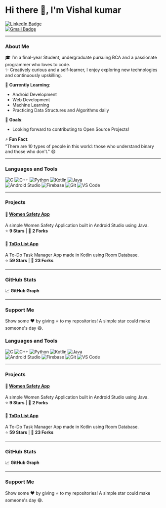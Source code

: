 # Hi there 👋, I'm Vishal kumar  
[![LinkedIn Badge](https://img.shields.io/badge/-LinkedIn-blue?style=flat-square&logo=LinkedIn&logoColor=white&link=https://www.linkedin.com/in/yourprofile/)](https://www.linkedin.com/in/yourprofile/)  
[![Gmail Badge](https://img.shields.io/badge/-Gmail-red?style=flat-square&logo=Gmail&logoColor=white&link=mailto:your-email@gmail.com)](mailto:your-email@gmail.com)

---

### About Me  
🎓 I’m a final-year Student, undergraduate pursuing BCA and a passionate programmer who loves to code.  
✨ Creatively curious and a self-learner, I enjoy exploring new technologies and continuously upskilling.  

🌱 **Currently Learning**:  
- Android Development
- Web Development
- Machine Learning
- Practicing Data Structures and Algorithms daily  

💬 **Goals**:  
- Looking forward to contributing to Open Source Projects!  

⚡ **Fun Fact**:  
"There are 10 types of people in this world: those who understand binary and those who don't." 😄  

---

### Languages and Tools  
![C](https://img.shields.io/badge/-C-A8B9CC?style=flat-square&logo=C&logoColor=white)
![C++](https://img.shields.io/badge/-C++-00599C?style=flat-square&logo=C%2B%2B&logoColor=white)
![Python](https://img.shields.io/badge/-Python-3776AB?style=flat-square&logo=Python&logoColor=white)
![Kotlin](https://img.shields.io/badge/-Kotlin-0095D5?style=flat-square&logo=Kotlin&logoColor=white)
![Java](https://img.shields.io/badge/-Java-007396?style=flat-square&logo=Java&logoColor=white)  
![Android Studio](https://img.shields.io/badge/-Android_Studio-3DDC84?style=flat-square&logo=Android-Studio&logoColor=white)
![Firebase](https://img.shields.io/badge/-Firebase-FFCA28?style=flat-square&logo=Firebase&logoColor=white)
![Git](https://img.shields.io/badge/-Git-F05032?style=flat-square&logo=Git&logoColor=white)
![VS Code](https://img.shields.io/badge/-VS_Code-007ACC?style=flat-square&logo=Visual-Studio-Code&logoColor=white)

---

### Projects  
#### 🌟 **[Women Safety App](#)**  
A simple Women Safety Application built in Android Studio using Java.  
⭐ **9 Stars** | 🔄 **2 Forks**

#### 🌟 **[ToDo List App](#)**  
A To-Do Task Manager App made in Kotlin using Room Database.  
⭐ **59 Stars** | 🔄 **23 Forks**

---

### GitHub Stats  
📈 **GitHub Graph**

---

### Support Me  
Show some ❤ by giving ⭐ to my repositories! A simple star could make someone's day 😄.


### Languages and Tools  
![C](https://img.shields.io/badge/-C-A8B9CC?style=flat-square&logo=C&logoColor=white)
![C++](https://img.shields.io/badge/-C++-00599C?style=flat-square&logo=C%2B%2B&logoColor=white)
![Python](https://img.shields.io/badge/-Python-3776AB?style=flat-square&logo=Python&logoColor=white)
![Kotlin](https://img.shields.io/badge/-Kotlin-0095D5?style=flat-square&logo=Kotlin&logoColor=white)
![Java](https://img.shields.io/badge/-Java-007396?style=flat-square&logo=Java&logoColor=white)  
![Android Studio](https://img.shields.io/badge/-Android_Studio-3DDC84?style=flat-square&logo=Android-Studio&logoColor=white)
![Firebase](https://img.shields.io/badge/-Firebase-FFCA28?style=flat-square&logo=Firebase&logoColor=white)
![Git](https://img.shields.io/badge/-Git-F05032?style=flat-square&logo=Git&logoColor=white)
![VS Code](https://img.shields.io/badge/-VS_Code-007ACC?style=flat-square&logo=Visual-Studio-Code&logoColor=white)

---

### Projects  
#### 🌟 **[Women Safety App](#)**  
A simple Women Safety Application built in Android Studio using Java.  
⭐ **9 Stars** | 🔄 **2 Forks**

#### 🌟 **[ToDo List App](#)**  
A To-Do Task Manager App made in Kotlin using Room Database.  
⭐ **59 Stars** | 🔄 **23 Forks**

---

### GitHub Stats  
📈 **GitHub Graph**

---

### Support Me  
Show some ❤ by giving ⭐ to my repositories! A simple star could make someone's day 😄.
